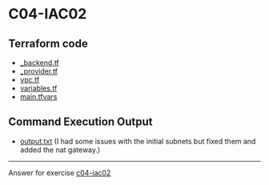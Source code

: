 # C04-IAC02

## Terraform code 
- [_backend.tf](_backend.tf)
- [_provider.tf](_provider.tf)
- [vpc.tf](vpc.tf)
- [variables.tf](variables.tf)
- [main.tfvars](main.tfvars)

## Command Execution Output
- [output.txt](output.txt)
(I had some issues with the initial subnets but fixed them and added the nat gateway.)
***
Answer for exercise [c04-iac02](chttps://github.com/devopsacademyau/academy/blob/c41e824fb2a2c55e3a30b2371a87e3a7551b6741/classes/04class/exercises/c04-iac02/README.md)